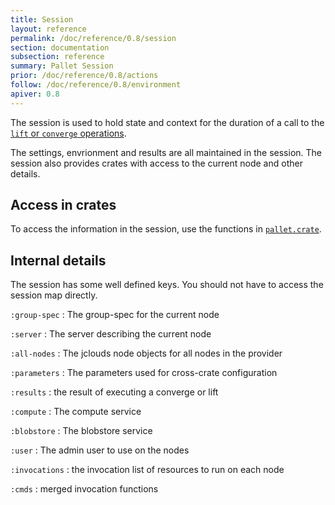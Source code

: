 ```yaml
---
title: Session
layout: reference
permalink: /doc/reference/0.8/session
section: documentation
subsection: reference
summary: Pallet Session
prior: /doc/reference/0.8/actions
follow: /doc/reference/0.8/environment
apiver: 0.8
---
```


The session is used to hold state and context for the duration of a call
to the [`lift` or `converge` operations]({{site.baseurl}}/doc/reference/0.8/operations).

The settings, envrionment and results are all maintained in the session.  The
session also provides crates with access to the current node and other details.

## Access in crates

To access the information in the session, use the functions in
[`pallet.crate`]({{site.baseurl}}/api/0.8/pallet.crate.html).

## Internal details

The session has some well defined keys. You should not have to access the
session map directly.

`:group-spec`
: The group-spec for the current node

`:server`
: The server describing the current node

`:all-nodes`
: The jclouds node objects for all nodes in the provider

`:parameters`
: The parameters used for cross-crate configuration

`:results`
: the result of executing a converge or lift

`:compute`
: The compute service

`:blobstore`
: The blobstore service

`:user`
: The admin user to use on the nodes

`:invocations`
: the invocation list of resources to run on each node

`:cmds`
: merged invocation functions
